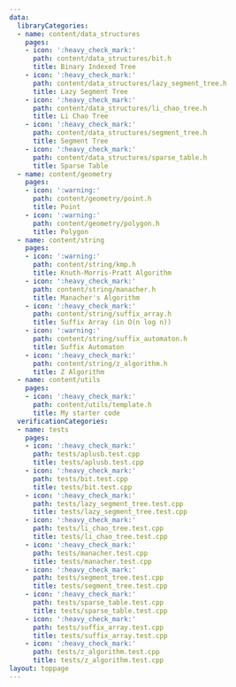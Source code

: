 ```yaml
---
data:
  libraryCategories:
  - name: content/data_structures
    pages:
    - icon: ':heavy_check_mark:'
      path: content/data_structures/bit.h
      title: Binary Indexed Tree
    - icon: ':heavy_check_mark:'
      path: content/data_structures/lazy_segment_tree.h
      title: Lazy Segment Tree
    - icon: ':heavy_check_mark:'
      path: content/data_structures/li_chao_tree.h
      title: Li Chao Tree
    - icon: ':heavy_check_mark:'
      path: content/data_structures/segment_tree.h
      title: Segment Tree
    - icon: ':heavy_check_mark:'
      path: content/data_structures/sparse_table.h
      title: Sparse Table
  - name: content/geometry
    pages:
    - icon: ':warning:'
      path: content/geometry/point.h
      title: Point
    - icon: ':warning:'
      path: content/geometry/polygon.h
      title: Polygon
  - name: content/string
    pages:
    - icon: ':warning:'
      path: content/string/kmp.h
      title: Knuth-Morris-Pratt Algorithm
    - icon: ':heavy_check_mark:'
      path: content/string/manacher.h
      title: Manacher's Algorithm
    - icon: ':heavy_check_mark:'
      path: content/string/suffix_array.h
      title: Suffix Array (in O(n log n))
    - icon: ':warning:'
      path: content/string/suffix_automaton.h
      title: Suffix Automaton
    - icon: ':heavy_check_mark:'
      path: content/string/z_algorithm.h
      title: Z Algorithm
  - name: content/utils
    pages:
    - icon: ':heavy_check_mark:'
      path: content/utils/template.h
      title: My starter code
  verificationCategories:
  - name: tests
    pages:
    - icon: ':heavy_check_mark:'
      path: tests/aplusb.test.cpp
      title: tests/aplusb.test.cpp
    - icon: ':heavy_check_mark:'
      path: tests/bit.test.cpp
      title: tests/bit.test.cpp
    - icon: ':heavy_check_mark:'
      path: tests/lazy_segment_tree.test.cpp
      title: tests/lazy_segment_tree.test.cpp
    - icon: ':heavy_check_mark:'
      path: tests/li_chao_tree.test.cpp
      title: tests/li_chao_tree.test.cpp
    - icon: ':heavy_check_mark:'
      path: tests/manacher.test.cpp
      title: tests/manacher.test.cpp
    - icon: ':heavy_check_mark:'
      path: tests/segment_tree.test.cpp
      title: tests/segment_tree.test.cpp
    - icon: ':heavy_check_mark:'
      path: tests/sparse_table.test.cpp
      title: tests/sparse_table.test.cpp
    - icon: ':heavy_check_mark:'
      path: tests/suffix_array.test.cpp
      title: tests/suffix_array.test.cpp
    - icon: ':heavy_check_mark:'
      path: tests/z_algorithm.test.cpp
      title: tests/z_algorithm.test.cpp
layout: toppage
---
```

